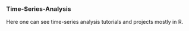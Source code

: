 ### Time-Series-Analysis

Here one can see time-series analysis tutorials and projects mostly in R.

